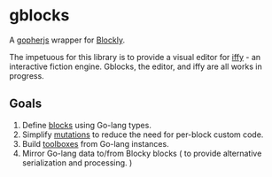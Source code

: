 # gblocks
A [gopherjs](https://github.com/gopherjs) wrapper for [Blockly](https://developers.google.com/blockly/guides/overview).

The impetuous for this library is to provide a visual editor for [iffy](https://github.com/ionous/iffy) - an interactive fiction engine.
Gblocks, the editor, and iffy are all works in progress.

## Goals

1. Define [blocks](https://developers.google.com/blockly/guides/create-custom-blocks/define-blocks) using Go-lang types.
2. Simplify [mutations](https://developers.google.com/blockly/guides/create-custom-blocks/web/mutators) to reduce the need for per-block custom code.
3. Build [toolboxes](https://developers.google.com/blockly/guides/configure/web/toolbox) from Go-lang instances.
4. Mirror Go-lang data to/from Blocky blocks ( to provide alternative serialization and processing. )

